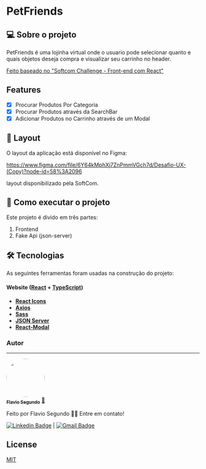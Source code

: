 # PetFriends


## 💻 Sobre o projeto
PetFriends é uma lojinha virtual onde o usuario pode selecionar quanto e quais objetos deseja compra e visualizar seu carrinho no header.

[Feito baseado no "Softcom Challenge - Front-end com React" ](https://github.com/softcomtecnologia/challenge/tree/master/front-end)

## Features

- [x] Procurar Produtos Por Categoria
- [x] Procurar Produtos através da SearchBar
- [x] Adicionar Produtos no Carrinho através de um Modal

## 🎨 Layout

O layout da aplicação está disponível no Figma:

https://www.figma.com/file/6Y64kMphXj7ZnPmmVGch7d/Desafio-UX-(Copy)?node-id=58%3A2096

layout disponibilizado pela SoftCom.

## 🚀 Como executar o projeto

Este projeto é divido em três partes:
1. Frontend
2. Fake Api (json-server)


## 🛠 Tecnologias

As seguintes ferramentas foram usadas na construção do projeto:

#### **Website**  ([React](https://reactjs.org/)  +  [TypeScript](https://www.typescriptlang.org/))


-   **[React Icons](https://react-icons.github.io/react-icons/)**
-   **[Axios](https://github.com/axios/axios)**
-   **[Sass](https://sass-lang.com/)**
-   **[JSON Server](https://github.com/typicode/json-server)**
-   **[React-Modal](https://www.npmjs.com/package/react-modal)**


### Autor
---

<a href="https://blog.rocketseat.com.br/author/thiago/">
 <img style="border-radius: 50%;" src="https://avatars.githubusercontent.com/u/25486795?v=4" width="100px;" alt=""/>
 <br />
 <sub><b>Flavio Segundo</b></sub></a> <a href="https://github.com/Fpos0">🚀</a>


Feito por Flavio Segundo 👋🏽 Entre em contato!

[![Linkedin Badge](https://img.shields.io/badge/-FlavioFpos-blue?style=flat-square&logo=Linkedin&logoColor=white&link=https://www.linkedin.com/in/flavio-p-o-segundo-889b25108/)](https://www.linkedin.com/in/flavio-p-o-segundo-889b25108/) 
| 
[![Gmail Badge](https://img.shields.io/badge/-flaviofpos@hotmail.com-c14438?style=flat-square&logo=Gmail&logoColor=white&link=mailto:flaviofpos@hotmail.com)](mailto:flaviofpos@hotmail.com)

## License
[MIT](https://choosealicense.com/licenses/mit/)
